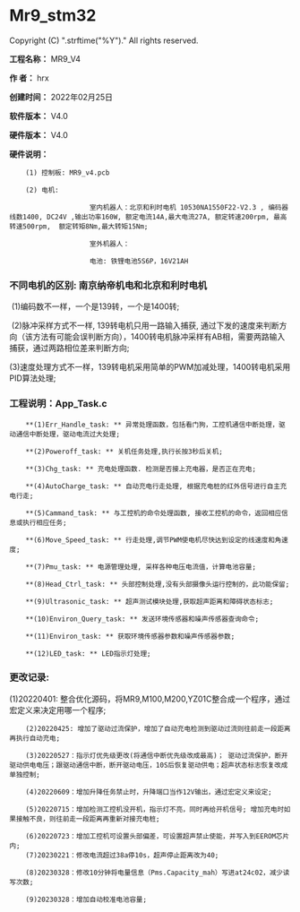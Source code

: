 # Mr9_stm32

Copyright (C) ".strftime("%Y")." All rights reserved.

**工程名称：**	MR9_V4

**作    者：**	hrx

**创建时间：**	2022年02月25日

**软件版本：**	V4.0

**硬件版本：**	V4.0

**硬件说明：**

		(1) 控制板: MR9_v4.pcb
	
		(2) 电机: 
	
						室内机器人：北京和利时电机 10530NA1550F22-V2.3 , 编码器线数1400, DC24V ,输出功率160W, 额定电流14A,最大电流27A, 额定转速200rpm, 最高转速500rpm,  额定转矩8Nm,最大转矩15Nm;
	
						室外机器人：
	
						电池: 铁锂电池5S6P，16V21AH



### 不同电机的区别:  南京纳帝机电和北京和利时电机

​	(1)编码数不一样，一个是139转，一个是1400转;

​	(2)脉冲采样方式不一样, 139转电机只用一路输入捕获, 通过下发的速度来判断方向（该方法有可能会误判断方向），1400转电机脉冲采样有AB相，需要两路输入捕获，通过两路相位差来判断方向;

​	(3)速度处理方式不一样，139转电机采用简单的PWM加减处理，1400转电机采用PID算法处理;
​			  

### 工程说明：App_Task.c

		**(1)Err_Handle_task: ** 异常处理函数，包括看门狗，工控机通信中断处理，驱动通信中断处理，驱动电流过大处理;
	
	    **(2)Poweroff_task: ** 关机任务处理,执行长按3秒后关机;
	
	    **(3)Chg_task: ** 充电处理函数. 检测是否接上充电器，是否正在充电;
	
		**(4)AutoCharge_task: ** 自动充电行走处理, 根据充电桩的红外信号进行自主充电行走;
	
		**(5)Cammand_task: ** 与工控机的命令处理函数, 接收工控机的命令，返回相应信息或执行相应任务;
	
		**(6)Move_Speed_task: ** 行走处理,调节PWM使电机尽快达到设定的线速度和角速度;
	
		**(7)Pmu_task: ** 电源管理处理, 采样各种电压电流值，计算电池容量;
	
		**(8)Head_Ctrl_task: ** 头部控制处理,没有头部摄像头运行控制的，此功能保留;
	
		**(9)Ultrasonic_task: ** 超声测试模块处理,获取超声距离和障碍状态标志;
	
		**(10)Environ_Query_task: ** 发送环境传感器和噪声传感器查询命令;
	
		**(11)Environ_task: ** 获取环境传感器参数和噪声传感器参数;
	
		**(12)LED_task: ** LED指示灯处理;

### 更改记录: 

   (1)20220401: 整合优化源码，将MR9,M100,M200,YZ01C整合成一个程序，通过宏定义来决定用哪一个程序;

		(2)20220425: 增加了驱动过流保护，增加了自动充电检测到驱动过流则往前走一段距离再执行自动充电;
	
		(3)20220527：指示灯优先级更改(将通信中断优先级改成最高)； 驱动过流保护，断开驱动供电电压；跟驱动通信中断，断开驱动电压，10S后恢复驱动供电；超声状态标志恢复改成单独控制;
	
		(4)20220609：增加升降任务禁止时，升降端口当作12V输出，通过宏定义来设定;
	
		(5)20220715：增加检测工控机没开机，指示灯不亮，同时再给开机信号; 增加充电时如果接触不良，则往前走一段距离再重新对接充电桩;
	
		(6)20220723：增加工控机可设置头部偏差，可设置超声禁止使能，并写入到EEROM芯片内;
		(7)20230221：修改电流超过38a停10s，超声停止距离改为40;
	
		(8)20230328：修改10分钟将电量信息（Pms.Capacity_mah）写进at24c02，减少读写次数;
	
		(9)20230328：增加自动校准电池容量;

